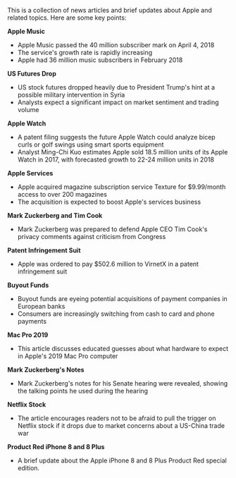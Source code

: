 This is a collection of news articles and brief updates about Apple and related topics. Here are some key points:

**Apple Music**

* Apple Music passed the 40 million subscriber mark on April 4, 2018
* The service's growth rate is rapidly increasing
* Apple had 36 million music subscribers in February 2018

**US Futures Drop**

* US stock futures dropped heavily due to President Trump's hint at a possible military intervention in Syria
* Analysts expect a significant impact on market sentiment and trading volume

**Apple Watch**

* A patent filing suggests the future Apple Watch could analyze bicep curls or golf swings using smart sports equipment
* Analyst Ming-Chi Kuo estimates Apple sold 18.5 million units of its Apple Watch in 2017, with forecasted growth to 22-24 million units in 2018

**Apple Services**

* Apple acquired magazine subscription service Texture for $9.99/month access to over 200 magazines
* The acquisition is expected to boost Apple's services business

**Mark Zuckerberg and Tim Cook**

* Mark Zuckerberg was prepared to defend Apple CEO Tim Cook's privacy comments against criticism from Congress

**Patent Infringement Suit**

* Apple was ordered to pay $502.6 million to VirnetX in a patent infringement suit

**Buyout Funds**

* Buyout funds are eyeing potential acquisitions of payment companies in European banks
* Consumers are increasingly switching from cash to card and phone payments

**Mac Pro 2019**

* This article discusses educated guesses about what hardware to expect in Apple's 2019 Mac Pro computer

**Mark Zuckerberg's Notes**

* Mark Zuckerberg's notes for his Senate hearing were revealed, showing the talking points he used during the hearing

**Netflix Stock**

* The article encourages readers not to be afraid to pull the trigger on Netflix stock if it drops due to market concerns about a US-China trade war

**Product Red iPhone 8 and 8 Plus**

* A brief update about the Apple iPhone 8 and 8 Plus Product Red special edition.